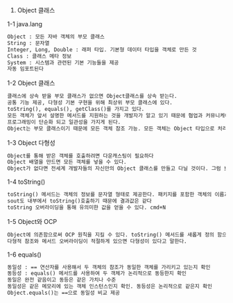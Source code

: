1. Object 클래스

1-1 java.lang
```html
Object : 모든 자바 객체의 부모 클래스
String : 문자열
Integer, Long, Double : 래퍼 타입. 기본형 데이터 타입을 객체로 만든 것
Class : 클래스 메타 정보
System : 시스템과 관련된 기본 기능들을 제공
자동 임포트된다
```

1-2 Object 클래스
```html
클래스에 상속 받을 부모 클래스가 없으면 Object클래스를 상속 받는다.
공통 기능 제공, 다형성 기본 구현을 위해 최상위 부모 클래스에 있다.
toString(), equals(), getClass()를 가지고 있다.
모든 객체가 앞서 설명한 메서드를 지원하는 것을 개발자가 알고 있기 때문에 협업과 커뮤니케이션의 관점에서 더 원활해진다.
프로그래밍이 단순화 되고 일관성을 가지게 된다.
Object는 부모 클래스이기 때문에 모든 객체 참조 가능. 모든 객체는 Object 타입으로 처리 가능
```

1-3 Object 다형성
```html
Object를 통해 받은 객체를 호출하려면 다운캐스팅이 필요하다
Object 배열을 만드면 모든 객체를 넣을 수 있다.
Object가 없다면 전세계 개발자들의 자신만의 Object 클래스를 만들고 다닐 것이다. 그럼 보기 안좋음
```

1-4 toString()
```html
toString() 메서드는 객체의 정보를 문자열 형태로 제공한다. 패키지를 포함한 객체의 이름과 객체의 참조값을 16진수로 제공한다.
sout도 내부에서 toString()호출하기 때문에 결과값은 같다
toString 오버라이딩을 통해 유의미한 값을 얻을 수 있다. cmd+N
```

1-5 Object와 OCP
```html
Object에 의존함으로써 OCP 원칙을 지킬 수 있다. toString() 메서드를 새롭게 정의 함으로써.
다형적 참조와 메서드 오버라이딩이 적절하게 있으면 다형성이 있다고 말한다.
```

1-6 equals()
```html
동일성 : == 연산자를 사용해서 두 객체의 참조가 동일한 객체를 가리키고 있는지 확인
동등성 : equals() 메서드를 사용하여 두 객체가 논리적으로 동등한지 확인
동일은 완전 같음이고 동등은 같은 가치나 수준
동일성은 같은 메모리에 있는 객체 인스턴스인지 확인. 동등성은 논리적으로 같은지 확인
Object.equals()는 ==으로 동일성 비교 제공
```